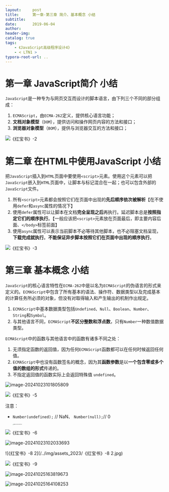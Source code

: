 ```yaml
---
layout:     post
title:      第一章-第三章 简介、基本概念 小结
subtitle:  
date:       2019-06-04
author:     
header-img: 
catalog: true
tags:
    - 《JavaScript高级程序设计4》
    - < LTN1 >
typora-root-url: ..
---
```




# 第一章  JavaScript简介 小结

​    `JavaScript`是一种专为与网页交互而设计的脚本语言，由下列三个不同的部分组成：

1. `ECMAScript`，由`ECMA-262`定义，提供核心语言功能；
2. **文档对象模型**（`DOM`），提供访问和操作网页内容的方法和接口；
3. **浏览器对象模型**（`BOM`），提供与浏览器交互的方法和接口；

![《红宝书》-2](/../img/assets_2023/《红宝书》-2.jpg)

# 第二章 在HTML中使用JavaScript 小结

​    把`JavaScript`插入到`HTML`页面中要使用`<script>`元素。使用这个元素可以把`JavaScript`嵌入到`HTML`页面中，让脚本与标记混合在一起；也可以包含外部的`JavaScript`文件。

1. 所有`<script>`元素都会按照它们在页面中出现的**先后顺序依次被解析**【在不使用`defer`和`async`属性的情况下】
2. 使用`defer`属性可以让脚本在文档**完全呈现之后**再执行。延迟脚本总是**按照指定它们的顺序执行**。【一般应该把`<script>`元素放在页面最后，即主要内容后面、`</body>`标签前面】
3. 使用`async`属性可以表示当前脚本不必等待其他脚本，也不必阻塞文档呈现，**下载完成就执行**。**不能保证异步脚本按照它们在页面中出现的顺序执行**。

![《红宝书》-3](/../img/assets_2023/《红宝书》-3.jpg)



# 第三章 基本概念 小结

​    `JavaScript`的核心语言特性在`ECMA-262`中是以名为`ECMAScript`的伪语言的形式来定义的。`ECMAScript`中包含了所有基本的语法、操作符、数据类型以及完成基本的计算任务所必须的对象，但没有对取得输入和产生输出的机制作出规定。

1. `ECMAScript`中基本数据类型包括`Undefined`、`Null`、`Boolean`、`Number`、`String`和`Symbol`。
2. 与其他语言不同，`ECMAScript`**不区分整数和浮点数**，只有`Number`一种数值数据类型。



`ECMAScript`中的函数与其他语言中的函数有诸多不同之处：

1. 无须指定函数的返回值，因为任何`ECMAScript`函数都可以在任何时候返回任何值。
2. `ECMAScript`中也没有函数签名的概念，因为其**函数参数**是以**一个包含零或多个值的数组的形式**传递的。
3. 不指定返回值的函数实际上会返回特殊值 `undefined`。



![image-20241023101805809](/../img/assets_2023/image-20241023101805809.png)

![《红宝书》-5](/../img/assets_2023/《红宝书》-5.jpg)

注意：

- `Number(undefined);` // NaN、 `Number(null);`// 0

    <img src="/../img/assets_2023/image-20241025131214501.png" alt="image-20241025131214501" style="zoom:15%;" />

![《红宝书》-6](/../img/assets_2023/《红宝书》-6.jpg)

![image-20241023102033693](/../img/assets_2023/image-20241023102033693.png)

![《红宝书》-8 2](/../img/assets_2023/《红宝书》-8 2.jpg)

![《红宝书》-9](/../img/assets_2023/《红宝书》-9.jpg)

![image-20241025163819673](/../img/assets_2023/image-20241025163819673.png)

![image-20241025164108253](/../img/assets_2023/image-20241025164108253.png)